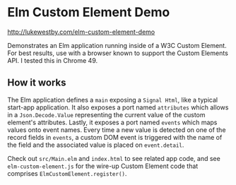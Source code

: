 # Elm Custom Element Demo

http://lukewestby.com/elm-custom-element-demo

Demonstrates an Elm application running inside of a W3C Custom Element. For
best results, use with a browser known to support the Custom Elements API. I
tested this in Chrome 49.

## How it works

The Elm application defines a `main` exposing a `Signal Html`, like a typical
start-app application. It also exposes a port named `attributes` which allows in
a `Json.Decode.Value` representing the current value of the custom element's
attributes. Lastly, it exposes a port named `events` which maps values onto
event names. Every time a new value is detected on one of the record fields in
`events`, a custom DOM event is triggered with the name of the field and the
associated value is placed on `event.detail`.

Check out `src/Main.elm` and `index.html` to see related app code, and see
`elm-custom-element.js` for the wire-up Custom Element code that comprises
`ElmCustomElement.register()`.
